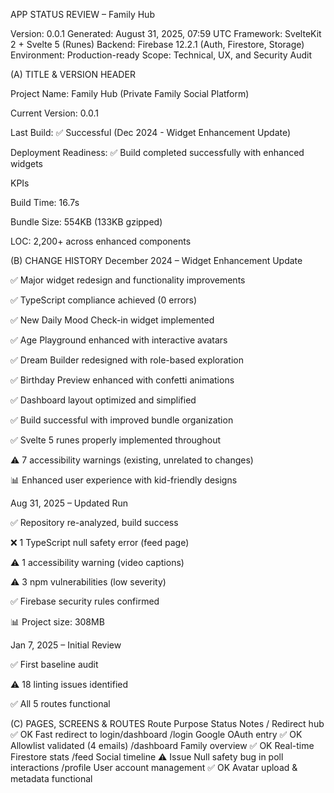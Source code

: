 APP STATUS REVIEW – Family Hub

Version: 0.0.1
Generated: August 31, 2025, 07:59 UTC
Framework: SvelteKit 2 + Svelte 5 (Runes)
Backend: Firebase 12.2.1 (Auth, Firestore, Storage)
Environment: Production-ready
Scope: Technical, UX, and Security Audit

(A) TITLE & VERSION HEADER

Project Name: Family Hub (Private Family Social Platform)

Current Version: 0.0.1

Last Build: ✅ Successful (Dec 2024 - Widget Enhancement Update)

Deployment Readiness: ✅ Build completed successfully with enhanced widgets

KPIs

Build Time: 16.7s

Bundle Size: 554KB (133KB gzipped)

LOC: 2,200+ across enhanced components

(B) CHANGE HISTORY
December 2024 – Widget Enhancement Update

✅ Major widget redesign and functionality improvements

✅ TypeScript compliance achieved (0 errors)

✅ New Daily Mood Check-in widget implemented

✅ Age Playground enhanced with interactive avatars

✅ Dream Builder redesigned with role-based exploration

✅ Birthday Preview enhanced with confetti animations

✅ Dashboard layout optimized and simplified

✅ Build successful with improved bundle organization

✅ Svelte 5 runes properly implemented throughout

⚠️ 7 accessibility warnings (existing, unrelated to changes)

📊 Enhanced user experience with kid-friendly designs

Aug 31, 2025 – Updated Run

✅ Repository re-analyzed, build success

❌ 1 TypeScript null safety error (feed page)

⚠️ 1 accessibility warning (video captions)

⚠️ 3 npm vulnerabilities (low severity)

✅ Firebase security rules confirmed

📊 Project size: 308MB

Jan 7, 2025 – Initial Review

✅ First baseline audit

⚠️ 18 linting issues identified

✅ All 5 routes functional

(C) PAGES, SCREENS & ROUTES
Route Purpose Status Notes
/ Redirect hub ✅ OK Fast redirect to login/dashboard
/login Google OAuth entry ✅ OK Allowlist validated (4 emails)
/dashboard Family overview ✅ OK Real-time Firestore stats
/feed Social timeline ⚠️ Issue Null safety bug in poll interactions
/profile User account management ✅ OK Avatar upload & metadata functional
